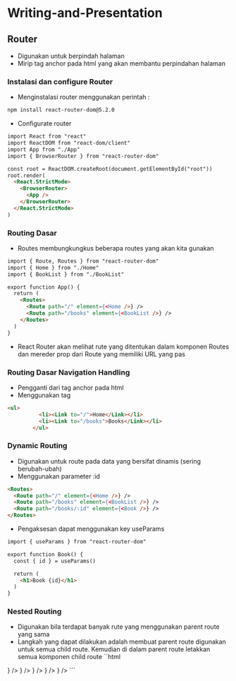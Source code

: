 # Writing-and-Presentation

## **Router**
- Digunakan untuk berpindah halaman
- Mirip tag anchor pada html yang akan membantu perpindahan halaman

### **Instalasi dan configure Router**
- Menginstalasi router menggunakan perintah :
```html
npm install react-router-dom@5.2.0
```
- Configurate router 
```html
import React from "react"
import ReactDOM from "react-dom/client"
import App from "./App"
import { BrowserRouter } from "react-router-dom"

const root = ReactDOM.createRoot(document.getElementById("root"))
root.render(
  <React.StrictMode>
    <BrowserRouter>
      <App />
    </BrowserRouter>
  </React.StrictMode>
)
```
### **Routing Dasar**
- Routes membungkungkus beberapa routes yang akan kita gunakan
```html
import { Route, Routes } from "react-router-dom"
import { Home } from "./Home"
import { BookList } from "./BookList"

export function App() {
  return (
    <Routes>
      <Route path="/" element={<Home />} />
      <Route path="/books" element={<BookList />} />
    </Routes>
  )
}
```
- React Router akan melihat rute yang ditentukan dalam komponen Routes dan mereder prop dari Route yang memiliki URL yang pas

### **Routing Dasar Navigation Handling**

- Pengganti dari tag anchor pada html 
- Menggunakan tag <link>
```html
<ul>
          <li><Link to="/">Home</Link></li>
          <li><Link to="/books">Books</Link></li>
        </ul>
```

### **Dynamic Routing**
- Digunakan untuk route pada data yang bersifat dinamis (sering berubah-ubah)
- Menggunakan parameter :id
```html
<Routes>
  <Route path="/" element={<Home />} />
  <Route path="/books" element={<BookList />} />
  <Route path="/books/:id" element={<Book />} />
</Routes>
```
- Pengaksesan dapat menggunakan key useParams
```html
import { useParams } from "react-router-dom"

export function Book() {
  const { id } = useParams()

  return (
    <h1>Book {id}</h1>
  )
}
```
### **Nested Routing**
- Digunakan bila terdapat banyak rute yang menggunakan parent route yang sama
- Langkah yang dapat dilakukan adalah membuat parent route digunakan untuk semua child route. Kemudian di dalam parent route letakkan semua komponen child route
``html
<Routes>
  <Route path="/" element={<Home />} />
  <Route path="/books">
    <Route index element={<BookList />} />
    <Route path=":id" element={<Book />} />
    <Route path="new" element={<NewBook />} />
  </Route>
  <Route path="*" element={<NotFound />} />
</Routes>
```
